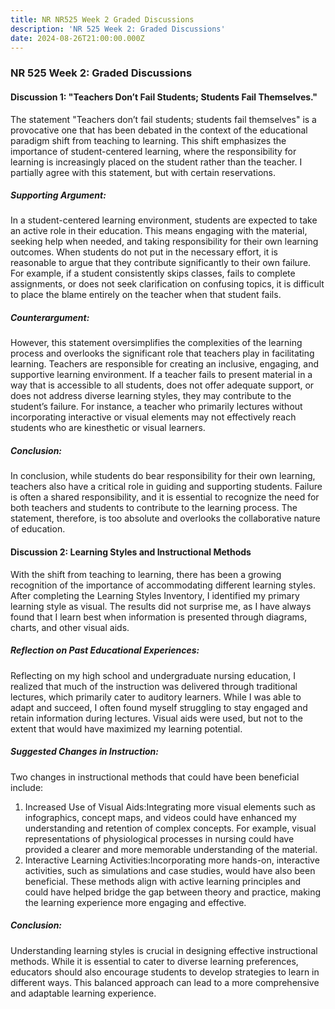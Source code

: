 ```yaml
---
title: NR NR525 Week 2 Graded Discussions
description: 'NR 525 Week 2: Graded Discussions'
date: 2024-08-26T21:00:00.000Z
---
```


### NR 525 Week 2: Graded Discussions

#### Discussion 1: "Teachers Don’t Fail Students; Students Fail Themselves."

The statement "Teachers don’t fail students; students fail themselves" is a provocative one that has been debated in the context of the educational paradigm shift from teaching to learning. This shift emphasizes the importance of student-centered learning, where the responsibility for learning is increasingly placed on the student rather than the teacher. I partially agree with this statement, but with certain reservations.

##### Supporting Argument:

In a student-centered learning environment, students are expected to take an active role in their education. This means engaging with the material, seeking help when needed, and taking responsibility for their own learning outcomes. When students do not put in the necessary effort, it is reasonable to argue that they contribute significantly to their own failure. For example, if a student consistently skips classes, fails to complete assignments, or does not seek clarification on confusing topics, it is difficult to place the blame entirely on the teacher when that student fails.

##### Counterargument:

However, this statement oversimplifies the complexities of the learning process and overlooks the significant role that teachers play in facilitating learning. Teachers are responsible for creating an inclusive, engaging, and supportive learning environment. If a teacher fails to present material in a way that is accessible to all students, does not offer adequate support, or does not address diverse learning styles, they may contribute to the student’s failure. For instance, a teacher who primarily lectures without incorporating interactive or visual elements may not effectively reach students who are kinesthetic or visual learners.

##### Conclusion:

In conclusion, while students do bear responsibility for their own learning, teachers also have a critical role in guiding and supporting students. Failure is often a shared responsibility, and it is essential to recognize the need for both teachers and students to contribute to the learning process. The statement, therefore, is too absolute and overlooks the collaborative nature of education.

#### Discussion 2: Learning Styles and Instructional Methods

With the shift from teaching to learning, there has been a growing recognition of the importance of accommodating different learning styles. After completing the Learning Styles Inventory, I identified my primary learning style as visual. The results did not surprise me, as I have always found that I learn best when information is presented through diagrams, charts, and other visual aids.

##### Reflection on Past Educational Experiences:

Reflecting on my high school and undergraduate nursing education, I realized that much of the instruction was delivered through traditional lectures, which primarily cater to auditory learners. While I was able to adapt and succeed, I often found myself struggling to stay engaged and retain information during lectures. Visual aids were used, but not to the extent that would have maximized my learning potential.

##### Suggested Changes in Instruction:

Two changes in instructional methods that could have been beneficial include:

1. Increased Use of Visual Aids:Integrating more visual elements such as infographics, concept maps, and videos could have enhanced my understanding and retention of complex concepts. For example, visual representations of physiological processes in nursing could have provided a clearer and more memorable understanding of the material.
2. Interactive Learning Activities:Incorporating more hands-on, interactive activities, such as simulations and case studies, would have also been beneficial. These methods align with active learning principles and could have helped bridge the gap between theory and practice, making the learning experience more engaging and effective.

##### Conclusion:

Understanding learning styles is crucial in designing effective instructional methods. While it is essential to cater to diverse learning preferences, educators should also encourage students to develop strategies to learn in different ways. This balanced approach can lead to a more comprehensive and adaptable learning experience.
